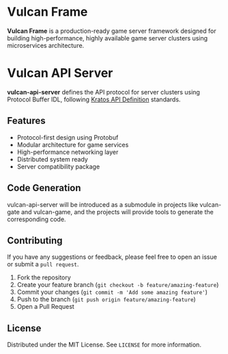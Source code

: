 # Vulcan Frame

**Vulcan Frame** is a production-ready game server framework designed for building high-performance, highly available game server clusters using microservices architecture.

# Vulcan API Server

**vulcan-api-server** defines the API protocol for server clusters using Protocol Buffer IDL, following [Kratos API Definition](https://go-kratos.dev/docs/component/api/) standards.

## Features

- Protocol-first design using Protobuf
- Modular architecture for game services
- High-performance networking layer
- Distributed system ready
- Server compatibility package

## Code Generation

vulcan-api-server will be introduced as a submodule in projects like vulcan-gate and vulcan-game, and the projects will provide tools to generate the corresponding code.

## Contributing

If you have any suggestions or feedback, please feel free to open an issue or submit a `pull request`.

1. Fork the repository
2. Create your feature branch (`git checkout -b feature/amazing-feature`)
3. Commit your changes (`git commit -m 'Add some amazing feature'`)
4. Push to the branch (`git push origin feature/amazing-feature`)
5. Open a Pull Request

## License

Distributed under the MIT License. See `LICENSE` for more information.
